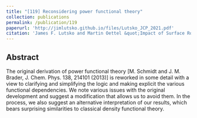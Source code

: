 ```yaml
---
title: "[119] Reconsidering power functional theory"
collection: publications
permalink: /publication/119
paperurl: 'http://jimlutsko.github.io/files/Lutsko_JCP_2021.pdf'
citation: 'James F. Lutsko and Martin Oettel &quot;Impact of Surface Roughness on Crystal Nucleation&quot;, <i>J. Chem. Phys.</i>, 155, 094901 (2021); doi:10.1063/5.0055288'
---
```

Abstract
---
The original derivation of power functional theory [M. Schmidt and J. M. Brader, J. Chem. Phys. 138, 214101 (2013)] is reworked in some detail with a view to clarifying and simplifying the logic and making explicit the various functional dependencies. We note various issues with the original development and suggest a modification that allows us to avoid them. In the process, we also suggest an alternative interpretation of our results, which bears surprising similarities to classical density functional theory.


